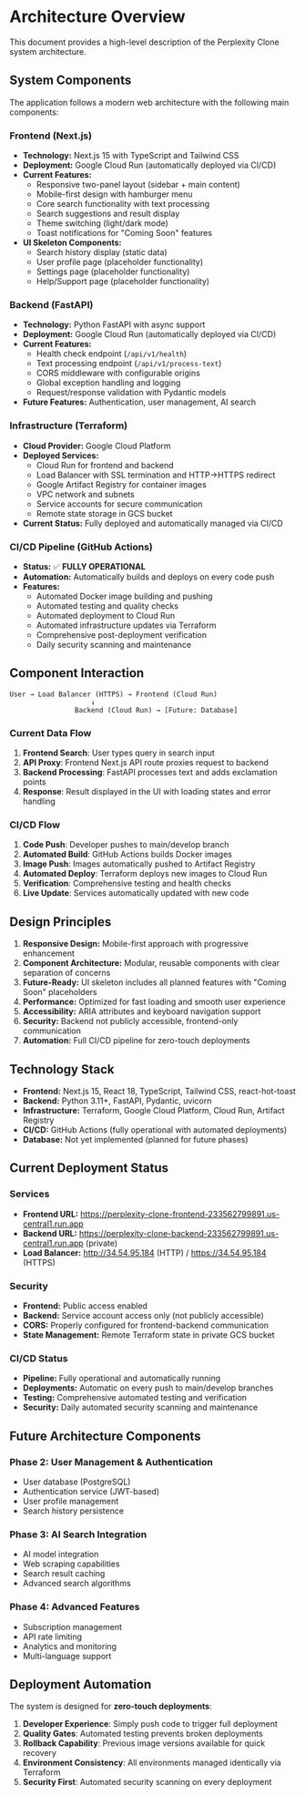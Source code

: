 # Architecture Overview

This document provides a high-level description of the Perplexity Clone system architecture.

## System Components

The application follows a modern web architecture with the following main components:

### Frontend (Next.js)
- **Technology:** Next.js 15 with TypeScript and Tailwind CSS
- **Deployment:** Google Cloud Run (automatically deployed via CI/CD)
- **Current Features:** 
  - Responsive two-panel layout (sidebar + main content)
  - Mobile-first design with hamburger menu
  - Core search functionality with text processing
  - Search suggestions and result display
  - Theme switching (light/dark mode)
  - Toast notifications for "Coming Soon" features
- **UI Skeleton Components:**
  - Search history display (static data)
  - User profile page (placeholder functionality)
  - Settings page (placeholder functionality)
  - Help/Support page (placeholder functionality)

### Backend (FastAPI)
- **Technology:** Python FastAPI with async support
- **Deployment:** Google Cloud Run (automatically deployed via CI/CD)
- **Current Features:**
  - Health check endpoint (`/api/v1/health`)
  - Text processing endpoint (`/api/v1/process-text`)
  - CORS middleware with configurable origins
  - Global exception handling and logging
  - Request/response validation with Pydantic models
- **Future Features:** Authentication, user management, AI search

### Infrastructure (Terraform)
- **Cloud Provider:** Google Cloud Platform
- **Deployed Services:**
  - Cloud Run for frontend and backend
  - Load Balancer with SSL termination and HTTP→HTTPS redirect
  - Google Artifact Registry for container images
  - VPC network and subnets
  - Service accounts for secure communication
  - Remote state storage in GCS bucket
- **Current Status:** Fully deployed and automatically managed via CI/CD

### CI/CD Pipeline (GitHub Actions)
- **Status:** ✅ **FULLY OPERATIONAL**
- **Automation:** Automatically builds and deploys on every code push
- **Features:**
  - Automated Docker image building and pushing
  - Automated testing and quality checks
  - Automated deployment to Cloud Run
  - Automated infrastructure updates via Terraform
  - Comprehensive post-deployment verification
  - Daily security scanning and maintenance

## Component Interaction

```
User → Load Balancer (HTTPS) → Frontend (Cloud Run)
                    ↓
                Backend (Cloud Run) → [Future: Database]
```

### Current Data Flow
1. **Frontend Search**: User types query in search input
2. **API Proxy**: Frontend Next.js API route proxies request to backend
3. **Backend Processing**: FastAPI processes text and adds exclamation points
4. **Response**: Result displayed in the UI with loading states and error handling

### CI/CD Flow
1. **Code Push**: Developer pushes to main/develop branch
2. **Automated Build**: GitHub Actions builds Docker images
3. **Image Push**: Images automatically pushed to Artifact Registry
4. **Automated Deploy**: Terraform deploys new images to Cloud Run
5. **Verification**: Comprehensive testing and health checks
6. **Live Update**: Services automatically updated with new code

## Design Principles

1. **Responsive Design:** Mobile-first approach with progressive enhancement
2. **Component Architecture:** Modular, reusable components with clear separation of concerns
3. **Future-Ready:** UI skeleton includes all planned features with "Coming Soon" placeholders
4. **Performance:** Optimized for fast loading and smooth user experience
5. **Accessibility:** ARIA attributes and keyboard navigation support
6. **Security:** Backend not publicly accessible, frontend-only communication
7. **Automation:** Full CI/CD pipeline for zero-touch deployments

## Technology Stack

- **Frontend:** Next.js 15, React 18, TypeScript, Tailwind CSS, react-hot-toast
- **Backend:** Python 3.11+, FastAPI, Pydantic, uvicorn
- **Infrastructure:** Terraform, Google Cloud Platform, Cloud Run, Artifact Registry
- **CI/CD:** GitHub Actions (fully operational with automated deployments)
- **Database:** Not yet implemented (planned for future phases)

## Current Deployment Status

### Services
- **Frontend URL:** https://perplexity-clone-frontend-233562799891.us-central1.run.app
- **Backend URL:** https://perplexity-clone-backend-233562799891.us-central1.run.app (private)
- **Load Balancer:** http://34.54.95.184 (HTTP) / https://34.54.95.184 (HTTPS)

### Security
- **Frontend:** Public access enabled
- **Backend:** Service account access only (not publicly accessible)
- **CORS:** Properly configured for frontend-backend communication
- **State Management:** Remote Terraform state in private GCS bucket

### CI/CD Status
- **Pipeline:** Fully operational and automatically running
- **Deployments:** Automatic on every push to main/develop branches
- **Testing:** Comprehensive automated testing and verification
- **Security:** Daily automated security scanning and maintenance

## Future Architecture Components

### Phase 2: User Management & Authentication
- User database (PostgreSQL)
- Authentication service (JWT-based)
- User profile management
- Search history persistence

### Phase 3: AI Search Integration
- AI model integration
- Web scraping capabilities
- Search result caching
- Advanced search algorithms

### Phase 4: Advanced Features
- Subscription management
- API rate limiting
- Analytics and monitoring
- Multi-language support

## Deployment Automation

The system is designed for **zero-touch deployments**:

1. **Developer Experience**: Simply push code to trigger full deployment
2. **Quality Gates**: Automated testing prevents broken deployments
3. **Rollback Capability**: Previous image versions available for quick recovery
4. **Environment Consistency**: All environments managed identically via Terraform
5. **Security First**: Automated security scanning on every deployment
